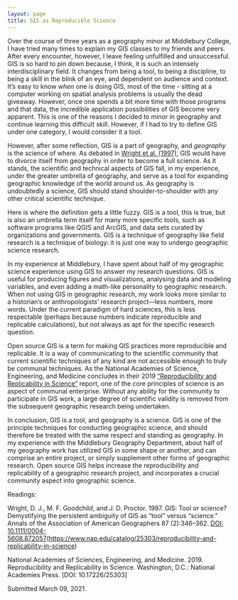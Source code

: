 ```yaml
---
layout: page
title: GIS as Reproducible Science
---
```


Over the course of three years as a geography minor at Middlebury College, I have tried many times to explain my GIS classes to my friends and peers. After every encounter, however, I leave feeling unfulfilled and unsuccessful. GIS is so hard to pin down because, I think, it is such an intensely interdisciplinary field. It changes from being a tool, to being a discipline, to being a skill in the blink of an eye, and dependent on audience and context. It’s easy to know *when* one is doing GIS, most of the time - sitting at a computer working on spatial analysis problems is usually the dead giveaway. However, once one spends a bit more time with those programs and that data, the incredible application possibilities of GIS become very apparent. This is one of the reasons I decided to minor in geography and continue learning this difficult skill. However, if I had to try to define GIS under one category, I would consider it a tool.

However, after some reflection, GIS is a part of geography, and *geography* is the science of where. As debated in [Wright et al. (1997)](https://www.tandfonline.com/doi/pdf/10.1111/0004-5608.872057?needAccess=true), GIS would have to divorce itself from geography in order to become a full science. As it stands, the scientific and technical aspects of GIS fall, in my experience, under the greater umbrella of geography, and serve as a tool for expanding geographic knowledge of the world around us. As geography is undoubtedly a science, GIS should stand shoulder-to-shoulder with any other critical scientific technique.

Here is where the definition gets a little fuzzy. GIS is a tool, this is true, but is also an umbrella term itself for many more specific tools, such as software programs like QGIS and ArcGIS, and data sets curated by organizations and governments. GIS is a technique of geography like field research is a technique of biology: it is just one way to undergo geographic science research.

In my experience at Middlebury, I have spent about half of my geographic science experience using GIS to answer my research questions. GIS is useful for producing figures and visualizations, analysing data and modeling variables, and even adding a math-like personality to geographic research. When not using GIS in geographic research, my work looks more similar to a historian’s or anthropologists’ research project—less numbers, more words. Under the current paradigm of hard sciences, this is less respectable (perhaps because numbers indicate reproducible and replicable calculations), but not always as apt for the specific research question.

Open source GIS is a term for making GIS practices more reproducible and replicable. It is a way of communicating to the scientific community that current scientific techniques of any kind are not accessible enough to truly be communal techniques. As the National Academies of Science, Engineering, and Medicine concludes in their 2019 [“Reproducibility and Replicability in Science”](https://www.nap.edu/catalog/25303/reproducibility-and-replicability-in-science) report, one of the core principles of science is an aspect of communal enterprise. Without any ability for the community to participate in GIS work, a large degree of scientific validity is removed from the subsequent geographic research being undertaken. 

In conclusion, GIS is a tool, and geography is a science. GIS is one of the principle techniques for conducting geographic science, and should therefore be treated with the same respect and standing as geography. In my experience with the Middlebury Geography Department, about half of my geography work has utilized GIS in some shape or another, and can comprise an entire project, or simply supplement other forms of geographic research. Open source GIS helps increase the reproducibility and replicability of a geographic research project, and incorporates a crucial community aspect into geographic science.

Readings:

Wright, D. J., M. F. Goodchild, and J. D. Proctor. 1997. GIS: Tool or science? Demystifying the persistent ambiguity of GIS as “tool” versus “science.” Annals of the Association of American Geographers 87 (2):346–362. [DOI: 10.1111/0004-5608.872057](https://www.tandfonline.com/doi/pdf/10.1111/0004-5608.872057?needAccess=true)(https://www.nap.edu/catalog/25303/reproducibility-and-replicability-in-science)

National Academies of Sciences, Engineering, and Medicine. 2019. Reproducibility and Replicability in Science. Washington, D.C.: National Academies Press. [DOI: 10.17226/25303]

Submitted March 09, 2021.
